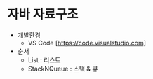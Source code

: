 # 자바 자료구조
- 개발환경
  - VS Code [https://code.visualstudio.com]
- 순서
  - List : 리스트
  - StackNQueue : 스택 & 큐
